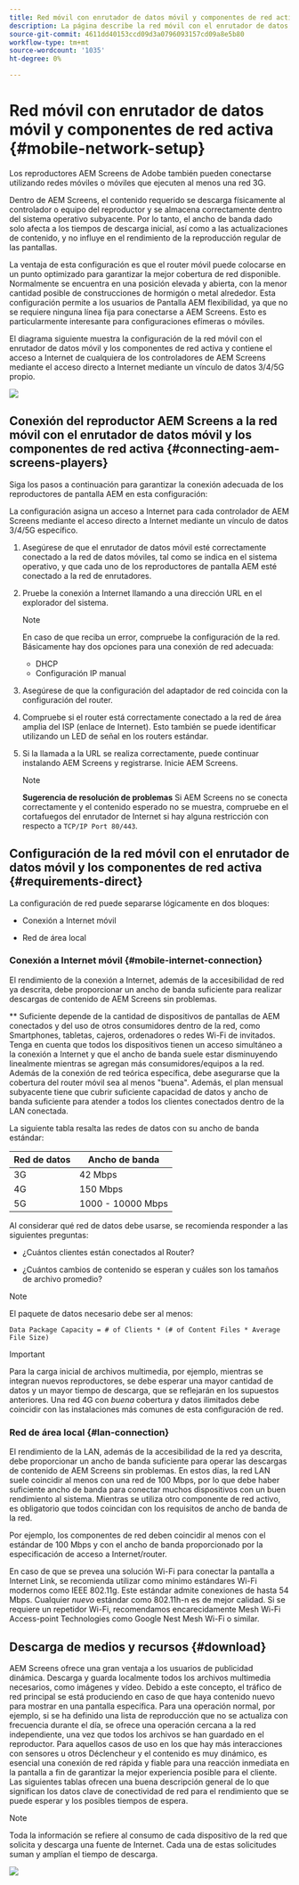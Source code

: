 ```yaml
---
title: Red móvil con enrutador de datos móvil y componentes de red activa
description: La página describe la red móvil con el enrutador de datos móvil y los componentes de red activa
source-git-commit: 4611dd40153ccd09d3a0796093157cd09a8e5b80
workflow-type: tm+mt
source-wordcount: '1035'
ht-degree: 0%

---
```



# Red móvil con enrutador de datos móvil y componentes de red activa {#mobile-network-setup}

Los reproductores AEM Screens de Adobe también pueden conectarse utilizando redes móviles o móviles que ejecuten al menos una red 3G.

Dentro de AEM Screens, el contenido requerido se descarga físicamente al controlador o equipo del reproductor y se almacena correctamente dentro del sistema operativo subyacente. Por lo tanto, el ancho de banda dado solo afecta a los tiempos de descarga inicial, así como a las actualizaciones de contenido, y no influye en el rendimiento de la reproducción regular de las pantallas.

La ventaja de esta configuración es que el router móvil puede colocarse en un punto optimizado para garantizar la mejor cobertura de red disponible. Normalmente se encuentra en una posición elevada y abierta, con la menor cantidad posible de construcciones de hormigón o metal alrededor.
Esta configuración permite a los usuarios de Pantalla AEM flexibilidad, ya que no se requiere ninguna línea fija para conectarse a AEM Screens. Esto es particularmente interesante para configuraciones efímeras o móviles.

El diagrama siguiente muestra la configuración de la red móvil con el enrutador de datos móvil y los componentes de red activa y contiene el acceso a Internet de cualquiera de los controladores de AEM Screens mediante el acceso directo a Internet mediante un vínculo de datos 3/4/5G propio.

![](/help/using/assets/mobile-network-1.png)

## Conexión del reproductor AEM Screens a la red móvil con el enrutador de datos móvil y los componentes de red activa {#connecting-aem-screens-players}

Siga los pasos a continuación para garantizar la conexión adecuada de los reproductores de pantalla AEM en esta configuración:

La configuración asigna un acceso a Internet para cada controlador de AEM Screens mediante el acceso directo a Internet mediante un vínculo de datos 3/4/5G específico.

1. Asegúrese de que el enrutador de datos móvil esté correctamente conectado a la red de datos móviles, tal como se indica en el sistema operativo, y que cada uno de los reproductores de pantalla AEM esté conectado a la red de enrutadores.
1. Pruebe la conexión a Internet llamando a una dirección URL en el explorador del sistema.
   >[!NOTE]
   >En caso de que reciba un error, compruebe la configuración de la red. Básicamente hay dos opciones para una conexión de red adecuada:
   >* DHCP
   >* Configuración IP manual


1. Asegúrese de que la configuración del adaptador de red coincida con la configuración del router.

1. Compruebe si el router está correctamente conectado a la red de área amplia del ISP (enlace de Internet). Esto también se puede identificar utilizando un LED de señal en los routers estándar.
1. Si la llamada a la URL se realiza correctamente, puede continuar instalando AEM Screens y registrarse. Inicie AEM Screens.

   >[!NOTE]
   >**Sugerencia de resolución de problemas**
   >Si AEM Screens no se conecta correctamente y el contenido esperado no se muestra, compruebe en el cortafuegos del enrutador de Internet si hay alguna restricción con respecto a `TCP/IP Port 80/443`.


## Configuración de la red móvil con el enrutador de datos móvil y los componentes de red activa {#requirements-direct}

La configuración de red puede separarse lógicamente en dos bloques:

* Conexión a Internet móvil

* Red de área local

### Conexión a Internet móvil {#mobile-internet-connection}

El rendimiento de la conexión a Internet, además de la accesibilidad de red ya descrita, debe proporcionar un ancho de banda suficiente para realizar descargas de contenido de AEM Screens sin problemas.

** Suficiente depende de la cantidad de dispositivos de pantallas de AEM conectados y del uso de otros consumidores dentro de la red, como Smartphones, tabletas, cajeros, ordenadores o redes Wi-Fi de invitados.
Tenga en cuenta que todos los dispositivos tienen un acceso simultáneo a la conexión a Internet y que el ancho de banda suele estar disminuyendo linealmente mientras se agregan más consumidores/equipos a la red.
Además de la conexión de red teórica específica, debe asegurarse que la cobertura del router móvil sea al menos &quot;buena&quot;. Además, el plan mensual subyacente tiene que cubrir suficiente capacidad de datos y ancho de banda suficiente para atender a todos los clientes conectados dentro de la LAN conectada.

La siguiente tabla resalta las redes de datos con su ancho de banda estándar:

| Red de datos | Ancho de banda |
|--- |--- |
| 3G | 42 Mbps |
| 4G | 150 Mbps |
| 5G | 1000 - 10000 Mbps |

Al considerar qué red de datos debe usarse, se recomienda responder a las siguientes preguntas:

* ¿Cuántos clientes están conectados al Router?

* ¿Cuántos cambios de contenido se esperan y cuáles son los tamaños de archivo promedio?

>[!NOTE]
>
>El paquete de datos necesario debe ser al menos:
>
>`Data Package Capacity = # of Clients * (# of Content Files * Average File Size)`

>[!IMPORTANT]
>
>Para la carga inicial de archivos multimedia, por ejemplo, mientras se integran nuevos reproductores, se debe esperar una mayor cantidad de datos y un mayor tiempo de descarga, que se reflejarán en los supuestos anteriores. Una red 4G con *buena* cobertura y datos ilimitados debe coincidir con las instalaciones más comunes de esta configuración de red.


### Red de área local {#lan-connection}

El rendimiento de la LAN, además de la accesibilidad de la red ya descrita, debe proporcionar un ancho de banda suficiente para operar las descargas de contenido de AEM Screens sin problemas. En estos días, la red LAN suele coincidir al menos con una red de 100 Mbps, por lo que debe haber suficiente ancho de banda para conectar muchos dispositivos con un buen rendimiento al sistema. Mientras se utiliza otro componente de red activo, es obligatorio que todos coincidan con los requisitos de ancho de banda de la red.

Por ejemplo, los componentes de red deben coincidir al menos con el estándar de 100 Mbps y con el ancho de banda proporcionado por la especificación de acceso a Internet/router.

En caso de que se prevea una solución Wi-Fi para conectar la pantalla a Internet Link, se recomienda utilizar como mínimo estándares Wi-Fi modernos como IEEE 802.11g. Este estándar admite conexiones de hasta 54 Mbps. Cualquier *nuevo* estándar como 802.11h-n es de mejor calidad. Si se requiere un repetidor Wi-Fi, recomendamos encarecidamente Mesh Wi-Fi Access-point Technologies como Google Nest Mesh Wi-Fi o similar.

## Descarga de medios y recursos {#download}

AEM Screens ofrece una gran ventaja a los usuarios de publicidad dinámica. Descarga y guarda localmente todos los archivos multimedia necesarios, como imágenes y vídeo. Debido a este concepto, el tráfico de red principal se está produciendo en caso de que haya contenido nuevo para mostrar en una pantalla específica.
Para una operación normal, por ejemplo, si se ha definido una lista de reproducción que no se actualiza con frecuencia durante el día, se ofrece una operación cercana a la red independiente, una vez que todos los archivos se han guardado en el reproductor.
Para aquellos casos de uso en los que hay más interacciones con sensores u otros Déclencheur y el contenido es muy dinámico, es esencial una conexión de red rápida y fiable para una reacción inmediata en la pantalla a fin de garantizar la mejor experiencia posible para el cliente.
Las siguientes tablas ofrecen una buena descripción general de lo que significan los datos clave de conectividad de red para el rendimiento que se puede esperar y los posibles tiempos de espera.

>[!NOTE]
>
>Toda la información se refiere al consumo de cada dispositivo de la red que solicita y descarga una fuente de Internet. Cada una de estas solicitudes suman y amplían el tiempo de descarga.

![](/help/using/assets/mobile-router-download.png)
